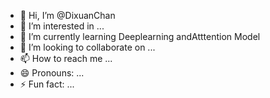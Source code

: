 - 👋 Hi, I’m @DixuanChan
- 👀 I’m interested in ...
- 🌱 I’m currently learning Deeplearning andAtttention Model
- 💞️ I’m looking to collaborate on ...
- 📫 How to reach me ...
- 😄 Pronouns: ...
- ⚡ Fun fact: ...

<!---
DixuanChan/DixuanChan is a ✨ special ✨ repository because its `README.md` (this file) appears on your GitHub profile.
You can click the Preview link to take a look at your changes.
--->
